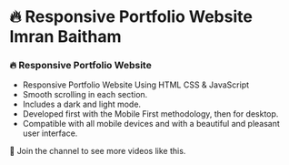 # 🔥 Responsive Portfolio Website Imran Baitham
### 🔥 Responsive Portfolio Website

- Responsive Portfolio Website Using HTML CSS & JavaScript
- Smooth scrolling in each section.
- Includes a dark and light mode.
- Developed first with the Mobile First methodology, then for desktop.
- Compatible with all mobile devices and with a beautiful and pleasant user interface.

💙 Join the channel to see more videos like this.

